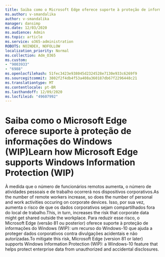 ```yaml
---
title: Saiba como o Microsoft Edge oferece suporte à proteção de informações do Windows (WIP)
ms.author: v-smandalika
author: v-smandalika
manager: dansimp
ms.date: 12/03/2020
ms.audience: Admin
ms.topic: article
ms.service: o365-administration
ROBOTS: NOINDEX, NOFOLLOW
localization_priority: Normal
ms.collection: Adm_O365
ms.custom:
- "9003933"
- "6988"
ms.openlocfilehash: 51fec3423e938045d2324528e7130e933c6269f9
ms.sourcegitcommit: 3802f2f4db4f53a408a360187db67f2296448c21
ms.translationtype: MT
ms.contentlocale: pt-BR
ms.lasthandoff: 12/09/2020
ms.locfileid: "49607992"
---
```

# <a name="learn-how-microsoft-edge-supports-windows-information-protection-wip"></a><span data-ttu-id="1de47-102">Saiba como o Microsoft Edge oferece suporte à proteção de informações do Windows (WIP)</span><span class="sxs-lookup"><span data-stu-id="1de47-102">Learn how Microsoft Edge supports Windows Information Protection (WIP)</span></span>

<span data-ttu-id="1de47-103">À medida que o número de funcionários remotos aumenta, o número de atividades pessoais e de trabalho ocorrerá nos dispositivos corporativos.</span><span class="sxs-lookup"><span data-stu-id="1de47-103">As the number of remote workers increase, so does the number of personal and work activities occuring on corporate devices.</span></span> <span data-ttu-id="1de47-104">Isso, por sua vez, aumenta o risco de que os dados corporativos sejam compartilhados fora do local de trabalho.</span><span class="sxs-lookup"><span data-stu-id="1de47-104">This, in turn, increases the risk that corporate data might get shared outside the workplace.</span></span> <span data-ttu-id="1de47-105">Para reduzir esse risco, o Microsoft Edge (versão 81 ou posterior) oferece suporte à proteção de informações do Windows (WIP): um recurso do Windows-10 que ajuda a proteger dados corporativos contra divulgações acidentais e não autorizadas.</span><span class="sxs-lookup"><span data-stu-id="1de47-105">To mitigate this risk, Microsoft Edge (version 81 or later) supports Windows Information Protection (WIP): a Windows-10 feature that helps protect enterprise data from unauthorized and accidental disclosures.</span></span>
